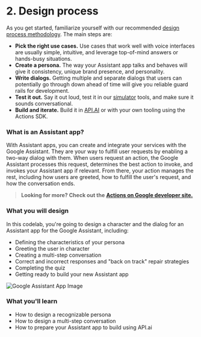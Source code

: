 # 2. Design process

As you get started, familiarize yourself with our recommended [design process methodology](https://developers.google.com/actions/design/principles). The main steps are:

*   **Pick the right use cases.** Use cases that work well with voice interfaces are usually simple, intuitive, and leverage top-of-mind answers or hands-busy situations.
*   **Create a persona.** The way your Assistant app talks and behaves will give it consistency, unique brand presence, and personality.
*   **Write dialogs.** Getting multiple and separate dialogs that users can potentially go through down ahead of time will give you reliable guard rails for development.
*   **Test it out.** Say it out loud, test it in our [simulator](https://developers.google.com/actions/tools/web-simulator) tools, and make sure it sounds conversational.
*   **Build and iterate.** Build it in [API.AI](https://docs.api.ai/) or with your own tooling using the Actions SDK.

### What is an Assistant app?

With Assistant apps, you can create and integrate your services with the Google Assistant. They are your way to fulfill user requests by enabling a two-way dialog with them. When users request an action, the Google Assistant processes this request, determines the best action to invoke, and invokes your Assistant app if relevant. From there, your action manages the rest, including how users are greeted, how to fulfill the user's request, and how the conversation ends.

> **Looking for more? Check out the** [**Actions on Google developer site.**](https://developers.google.com/actions/develop/conversation)

### What you will design

In this codelab, you're going to design a character and the dialog for an Assistant app for the Google Assistant, including:

*   Defining the characteristics of your persona
*   Greeting the user in character
*   Creating a multi-step conversation
*   Correct and incorrect responses and "back on track" repair strategies
*   Completing the quiz
*   Getting ready to build your new Assistant app 

![Google Assistant App Image](https://codelabs.developers.google.com/codelabs/conversation-design/img/26c8e0f46803309e.png)

### What you'll learn

*   How to design a recognizable persona
*   How to design a multi-step conversation
*   How to prepare your Assistant app to build using API.ai